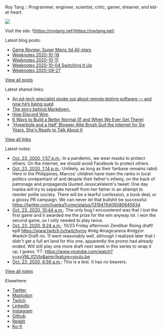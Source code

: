 Roy Tang :: Programmer, engineer, scientist, critic, gamer, dreamer, and kid-at-heart.

![](https://roytang.net/img/profile.jpg)

Visit the site: ![https://roytang.net](https://roytang.net)

Latest blog posts:

- [Game Review: Super Mario 3d All-stars](https://roytang.net/2020/10/mario-3d-all-stars/)
- [Weeknotes 2020-10-18](https://roytang.net/2020/10/weeknotes-2020-10-18/)
- [Weeknotes 2020-10-11](https://roytang.net/2020/10/weeknotes-2020-10-11/)
- [Weeknotes 2020-10-04 Switching It Up](https://roytang.net/2020/10/weeknotes-2020-10-04/)
- [Weeknotes 2020-09-27](https://roytang.net/2020/09/weeknotes-2020-09-27/)

[View all posts](https://roytang.net/blog)

Latest shared links:

- [An ed-tech specialist spoke out about remote testing software — and now he’s being sued](https://roytang.net/2020/10/an-ed-tech-specialist-spoke-out-about-remote-testing-software-and-now-hes-being-sued/)
- [The story behind Markdown.](https://roytang.net/2020/10/the-story-behind-markdown/)
- [How Discord Won](https://roytang.net/2020/10/how-discord-won/)
- [6 Ways to Build a Better Normal (If and When We Ever Get There)](https://roytang.net/2020/10/6-ways-to-build-a-better-normal-if-and-when-we-ever-get-there/)
- [&#x27;Hyperbole and a Half&#x27; Blogger Allie Brosh Quit the Internet for Six Years. She&#x27;s Ready to Talk About It](https://roytang.net/2020/10/hyperbole-and-a-half-blogger-allie-brosh-quit-the-internet-for-six-years-she-s-ready-to-talk-about-i/)

[View all links](https://roytang.net/links)

Latest notes:

- [Oct. 23, 2020, 1:57 p.m.](https://roytang.net/2020/10/a38e76d18c18ef7048cd755f7374f753/): In a pandemic, we wear masks to protect others. On the internet, we should avoid Facebook to protect others.
- [Oct. 23, 2020, 1:14 p.m.](https://roytang.net/2020/10/1319628147726270467/): Unlikely, as long as their fanbase remains rabid. Here in the Philippines, Marcos&#x27; children have risen the ranks in local politics unrepentant of and despite their father&#x27;s infamy, on the back of patronage and propaganda Quoted JessicaValenti&#x27;s tweet: One day Ivanka will try to separate herself from her father in an attempt to reenter polite society. There will be a tearful confession, a book deal, or a glossy PR campaign. We can never let that bullshit be successful https://twitter.com/IvankaTrump/status/1319476405080645634
- [Oct. 23, 2020, 10:44 a.m.](https://roytang.net/2020/10/g9qvnxs/): The only bug I encountered was that I lost the first game and it awarded me the prize for the win anyway lol. I won the second game, so I only needed to play twice.
- [Oct. 23, 2020, 9:24 a.m.](https://roytang.net/2020/10/1319570275986452480/): 10/23 Friday afternoon Zendikar Rising draft! ep9 https://www.twitch.tv/twitchyroy #mtg #magicarena #mtgznr #twitch Draft no. 11 went reasonably well, although I realized later that I didn&#x27;t get a full art land for this one, apparently the promo had already ended. Will still play one more draft next week in this series to wrap it up, I guess. YT: https://www.youtube.com/watch?v=xyVM_lf2Vlo&amp;feature=youtu.be
- [Oct. 23, 2020, 6:59 a.m.](https://roytang.net/2020/10/4d61f87d13cb070725f8e993d517ee40/): This is a test. It has no beavers.

[View all notes](https://roytang.net/notes)

Elsewhere:

- [Twitter](https://twitter.com/roytang)
- [Mastodon](https://mastodon.technology/@roytang)
- [Twitch](https://twitch.tv/twitchyroy)
- [LinkedIn](https://www.linkedin.com/in/roytang)
- [Instagram](https://instagram.com/roytang0400)
- [Github](https://github.com/roytang)
- [Reddit](https://reddit.com/u/hungryroy)
- [Ko-fi](https://ko-fi.com/roytang)